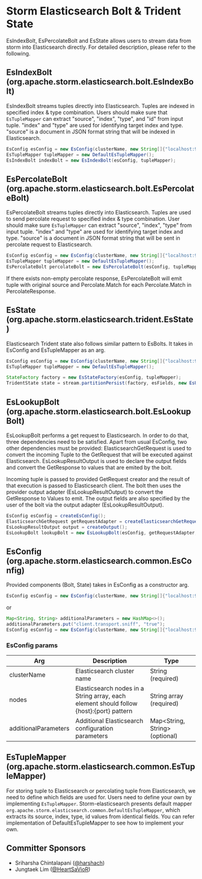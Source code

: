 # Storm Elasticsearch Bolt & Trident State

  EsIndexBolt, EsPercolateBolt and EsState allows users to stream data from storm into Elasticsearch directly.
  For detailed description, please refer to the following.

## EsIndexBolt (org.apache.storm.elasticsearch.bolt.EsIndexBolt)

EsIndexBolt streams tuples directly into Elasticsearch. Tuples are indexed in specified index & type combination. 
Users should make sure that ```EsTupleMapper``` can extract "source", "index", "type", and "id" from input tuple.
"index" and "type" are used for identifying target index and type.
"source" is a document in JSON format string that will be indexed in Elasticsearch.

```java
EsConfig esConfig = new EsConfig(clusterName, new String[]{"localhost:9300"});
EsTupleMapper tupleMapper = new DefaultEsTupleMapper();
EsIndexBolt indexBolt = new EsIndexBolt(esConfig, tupleMapper);
```

## EsPercolateBolt (org.apache.storm.elasticsearch.bolt.EsPercolateBolt)

EsPercolateBolt streams tuples directly into Elasticsearch. Tuples are used to send percolate request to specified index & type combination. 
User should make sure ```EsTupleMapper``` can extract "source", "index", "type" from input tuple.
"index" and "type" are used for identifying target index and type.
"source" is a document in JSON format string that will be sent in percolate request to Elasticsearch.

```java
EsConfig esConfig = new EsConfig(clusterName, new String[]{"localhost:9300"});
EsTupleMapper tupleMapper = new DefaultEsTupleMapper();
EsPercolateBolt percolateBolt = new EsPercolateBolt(esConfig, tupleMapper);
```

If there exists non-empty percolate response, EsPercolateBolt will emit tuple with original source and Percolate.Match
for each Percolate.Match in PercolateResponse.

## EsState (org.apache.storm.elasticsearch.trident.EsState)

Elasticsearch Trident state also follows similar pattern to EsBolts. It takes in EsConfig and EsTupleMapper as an arg.

```java
EsConfig esConfig = new EsConfig(clusterName, new String[]{"localhost:9300"});
EsTupleMapper tupleMapper = new DefaultEsTupleMapper();

StateFactory factory = new EsStateFactory(esConfig, tupleMapper);
TridentState state = stream.partitionPersist(factory, esFields, new EsUpdater(), new Fields());
 ```

## EsLookupBolt (org.apache.storm.elasticsearch.bolt.EsLookupBolt)

EsLookupBolt performs a get request to Elasticsearch. 
In order to do that, three dependencies need to be satisfied. Apart from usual EsConfig, two other dependencies must be provided:
    ElasticsearchGetRequest is used to convert the incoming Tuple to the GetRequest that will be executed against Elasticsearch.
    EsLookupResultOutput is used to declare the output fields and convert the GetResponse to values that are emited by the bolt.

Incoming tuple is passed to provided GetRequest creator and the result of that execution is passed to Elasticsearch client.
The bolt then uses the provider output adapter (EsLookupResultOutput) to convert the GetResponse to Values to emit.
The output fields are also specified by the user of the bolt via the output adapter (EsLookupResultOutput).

```java
EsConfig esConfig = createEsConfig();
ElasticsearchGetRequest getRequestAdapter = createElasticsearchGetRequest();
EsLookupResultOutput output = createOutput();
EsLookupBolt lookupBolt = new EsLookupBolt(esConfig, getRequestAdapter, output);
```

## EsConfig (org.apache.storm.elasticsearch.common.EsConfig)
  
Provided components (Bolt, State) takes in EsConfig as a constructor arg.

```java
EsConfig esConfig = new EsConfig(clusterName, new String[]{"localhost:9300"});
```

or

```java
Map<String, String> additionalParameters = new HashMap<>();
additionalParameters.put("client.transport.sniff", "true");
EsConfig esConfig = new EsConfig(clusterName, new String[]{"localhost:9300"}, additionalParameters);
```

### EsConfig params

|Arg  |Description | Type
|---	|--- |---
|clusterName | Elasticsearch cluster name | String (required) |
|nodes | Elasticsearch nodes in a String array, each element should follow {host}:{port} pattern | String array (required) |
|additionalParameters | Additional Elasticsearch configuration parameters | Map<String, String> (optional) |

## EsTupleMapper (org.apache.storm.elasticsearch.common.EsTupleMapper)

For storing tuple to Elasticsearch or percolating tuple from Elasticsearch, we need to define which fields are used for.
Users need to define your own by implementing ```EsTupleMapper```.
Storm-elasticsearch presents default mapper ```org.apache.storm.elasticsearch.common.DefaultEsTupleMapper```, which extracts its source, index, type, id values from identical fields.
You can refer implementation of DefaultEsTupleMapper to see how to implement your own.
  
## Committer Sponsors

 * Sriharsha Chintalapani ([@harshach](https://github.com/harshach))
 * Jungtaek Lim ([@HeartSaVioR](https://github.com/HeartSaVioR))
